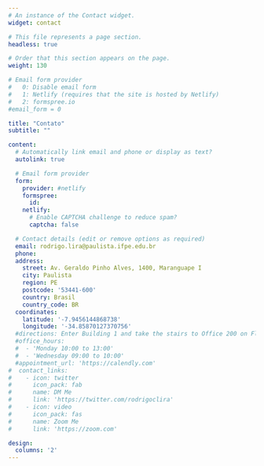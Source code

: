 ```yaml
---
# An instance of the Contact widget.
widget: contact

# This file represents a page section.
headless: true

# Order that this section appears on the page.
weight: 130

# Email form provider
#   0: Disable email form
#   1: Netlify (requires that the site is hosted by Netlify)
#   2: formspree.io
#email_form = 0

title: "Contato"
subtitle: ""

content:
  # Automatically link email and phone or display as text?
  autolink: true

  # Email form provider
  form:
    provider: #netlify
    formspree:
      id:
    netlify:
      # Enable CAPTCHA challenge to reduce spam?
      captcha: false

  # Contact details (edit or remove options as required)
  email: rodrigo.lira@paulista.ifpe.edu.br
  phone:
  address:
    street: Av. Geraldo Pinho Alves, 1400, Maranguape I
    city: Paulista
    region: PE
    postcode: '53441-600'
    country: Brasil
    country_code: BR
  coordinates:
    latitude: '-7.9456144868738'
    longitude: '-34.85870127370756'
  #directions: Enter Building 1 and take the stairs to Office 200 on Floor 2
  #office_hours:
  #  - 'Monday 10:00 to 13:00'
  #  - 'Wednesday 09:00 to 10:00'
  #appointment_url: 'https://calendly.com'
#  contact_links:
#    - icon: twitter
#      icon_pack: fab
#      name: DM Me
#      link: 'https://twitter.com/rodrigoclira'
#    - icon: video
#      icon_pack: fas
#      name: Zoom Me
#      link: 'https://zoom.com'

design:
  columns: '2'
---
```


